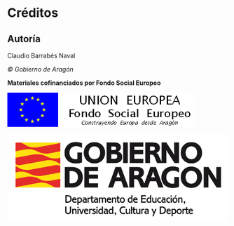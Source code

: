 # Créditos

## Autoría

Claudio Barrabés Naval

_© Gobierno de Aragón_

**Materiales cofinanciados por Fondo Social Europeo**


![](img/FSE_grande_fondo_blanco.jpg)



![](img/Educacion_color.gif)


